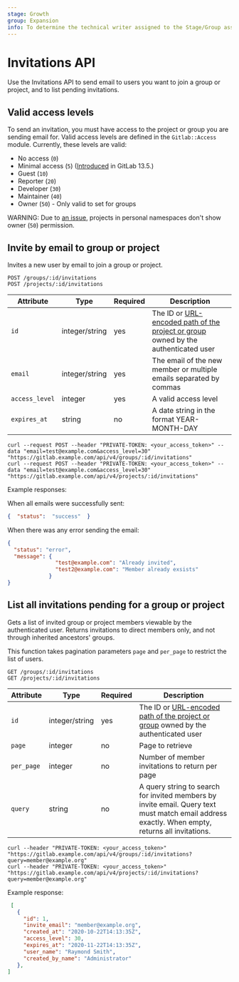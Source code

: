 ```yaml
---
stage: Growth
group: Expansion
info: To determine the technical writer assigned to the Stage/Group associated with this page, see https://about.gitlab.com/handbook/engineering/ux/technical-writing/#assignments
---
```


# Invitations API

Use the Invitations API to send email to users you want to join a group or project, and to list pending
invitations.

## Valid access levels

To send an invitation, you must have access to the project or group you are sending email for. Valid access
levels are defined in the `Gitlab::Access` module. Currently, these levels are valid:

- No access (`0`)
- Minimal access (`5`) ([Introduced](https://gitlab.com/gitlab-org/gitlab/-/issues/220203) in GitLab 13.5.)
- Guest (`10`)
- Reporter (`20`)
- Developer (`30`)
- Maintainer (`40`)
- Owner (`50`) - Only valid to set for groups

WARNING:
Due to [an issue](https://gitlab.com/gitlab-org/gitlab/-/issues/219299),
projects in personal namespaces don't show owner (`50`) permission.

## Invite by email to group or project

Invites a new user by email to join a group or project.

```plaintext
POST /groups/:id/invitations
POST /projects/:id/invitations
```

| Attribute | Type | Required | Description |
| --------- | ---- | -------- | ----------- |
| `id`      | integer/string | yes | The ID or [URL-encoded path of the project or group](README.md#namespaced-path-encoding) owned by the authenticated user |
| `email` | integer/string | yes | The email of the new member or multiple emails separated by commas |
| `access_level` | integer | yes | A valid access level |
| `expires_at` | string | no | A date string in the format YEAR-MONTH-DAY |

```shell
curl --request POST --header "PRIVATE-TOKEN: <your_access_token>" --data "email=test@example.com&access_level=30" "https://gitlab.example.com/api/v4/groups/:id/invitations"
curl --request POST --header "PRIVATE-TOKEN: <your_access_token>" --data "email=test@example.com&access_level=30" "https://gitlab.example.com/api/v4/projects/:id/invitations"
```

Example responses:

When all emails were successfully sent:

```json
{  "status":  "success"  }
```

When there was any error sending the email:

```json
{
  "status": "error",
  "message": {
               "test@example.com": "Already invited",
               "test2@example.com": "Member already exsists"
             }
}
```

## List all invitations pending for a group or project

Gets a list of invited group or project members viewable by the authenticated user.
Returns invitations to direct members only, and not through inherited ancestors' groups.

This function takes pagination parameters `page` and `per_page` to restrict the list of users.

```plaintext
GET /groups/:id/invitations
GET /projects/:id/invitations
```

| Attribute | Type | Required | Description |
| --------- | ---- | -------- | ----------- |
| `id`      | integer/string | yes | The ID or [URL-encoded path of the project or group](README.md#namespaced-path-encoding) owned by the authenticated user |
| `page`    | integer | no   | Page to retrieve                      |
| `per_page`| integer | no   | Number of member invitations to return per page |
| `query`   | string  | no   | A query string to search for invited members by invite email. Query text must match email address exactly. When empty, returns all invitations. |

```shell
curl --header "PRIVATE-TOKEN: <your_access_token>" "https://gitlab.example.com/api/v4/groups/:id/invitations?query=member@example.org"
curl --header "PRIVATE-TOKEN: <your_access_token>" "https://gitlab.example.com/api/v4/projects/:id/invitations?query=member@example.org"
```

Example response:

```json
 [
   {
     "id": 1,
     "invite_email": "member@example.org",
     "created_at": "2020-10-22T14:13:35Z",
     "access_level": 30,
     "expires_at": "2020-11-22T14:13:35Z",
     "user_name": "Raymond Smith",
     "created_by_name": "Administrator"
   },
]
```
